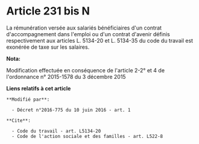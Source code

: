 # Article 231 bis N

La rémunération versée aux salariés bénéficiaires d'un contrat d'accompagnement dans l'emploi ou d'un contrat d'avenir
définis respectivement aux articles L. 5134-20 et L. 5134-35 du code du travail est exonérée de taxe sur les salaires.

**Nota:**

Modification effectuée en conséquence de l'article 2-2° et 4 de l'ordonnance n° 2015-1578 du 3 décembre 2015

**Liens relatifs à cet article**

	**Modifié par**:

	  - Décret n°2016-775 du 10 juin 2016 - art. 1

	**Cite**:

	  - Code du travail - art. L5134-20
	  - Code de l'action sociale et des familles - art. L522-8

